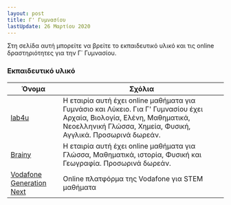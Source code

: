 ```yaml
---
layout: post
title: Γ' Γυμνασίου
lastUpdate: 26 Μαρτίου 2020
---
```


Στη σελίδα αυτή μπορείτε να βρείτε το εκπαιδευτικό υλικό και τις online δραστηριότητες για την Γ΄ Γυμνασίου.

### Εκπαιδευτικό υλικό

| Όνομα | Σχόλια |
| --- | --- |
| [lab4u](http://www.lab4u.gr/) | Η εταιρία αυτή έχει online μαθήματα για Γυμνάσιο και Λύκειο. Για Γ' Γυμνασίου έχει Αρχαία, Βιολογία, Ελένη, Μαθηματικά, Νεοελληνική Γλώσσα, Χημεία, Φυσική, Αγγλικά. Προσωρινά δωρεάν. |
| [Brainy](https://brainy.gr) | Η εταιρία αυτή έχει online μαθήματα για Γλώσσα, Μαθηματικά, ιστορία, Φυσική και Γεωγραφία. Προσωρινά δωρεάν. |
| [Vodafone Generation Next ](https://www.vodafonegenerationnext.gr/) | Online πλατφόρμα της Vodafone για STEM μαθήματα |